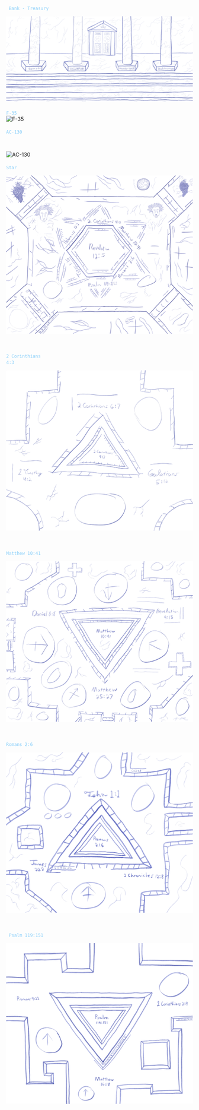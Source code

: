 <code style="color : lightskyblue"> Bank - Treasury</code><br/>

![bank](/art/synagogue.jpeg)
<br/><br/>
<code style="color : lightskyblue">F-35</code>
<br/>
![F-35](/art/F-35.JPG)
<br/><br/>
<code style="color : lightskyblue">AC-130</code>

<br/>

![AC-130](/art/Ac130sky.JPG)
<br/><br/>
<code style="color : lightskyblue">Star </code>
<br/>

![Star](/art/JewishstarversesPreview2.jpeg)

<br/><br/>
<code style="color : lightskyblue">2 Corinthians 4:3</code>
<br/>

![Star](/art/Top%20diamond%20rev%2012.jpeg)

<br/><br/>
<code style="color : lightskyblue">Matthew 10:41</code>
<br/>

![Star](/art/Matthew%2010%2041%20upper%20right%20copy.jpeg)

<br/><br/>
<code style="color : lightskyblue">Romans 2:6</code>
<br/>

![Star](/art/Bottom%20right%20triangle.jpeg)

<br/><br/>
<code style="color : lightskyblue"> Psalm 119:151</code>
<br/>

![Star](/art/bottomTriangle.JPG)
